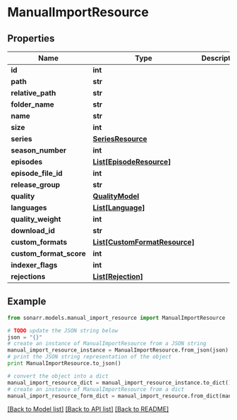 # ManualImportResource


## Properties

Name | Type | Description | Notes
------------ | ------------- | ------------- | -------------
**id** | **int** |  | [optional] 
**path** | **str** |  | [optional] 
**relative_path** | **str** |  | [optional] 
**folder_name** | **str** |  | [optional] 
**name** | **str** |  | [optional] 
**size** | **int** |  | [optional] 
**series** | [**SeriesResource**](SeriesResource.md) |  | [optional] 
**season_number** | **int** |  | [optional] 
**episodes** | [**List[EpisodeResource]**](EpisodeResource.md) |  | [optional] 
**episode_file_id** | **int** |  | [optional] 
**release_group** | **str** |  | [optional] 
**quality** | [**QualityModel**](QualityModel.md) |  | [optional] 
**languages** | [**List[Language]**](Language.md) |  | [optional] 
**quality_weight** | **int** |  | [optional] 
**download_id** | **str** |  | [optional] 
**custom_formats** | [**List[CustomFormatResource]**](CustomFormatResource.md) |  | [optional] 
**custom_format_score** | **int** |  | [optional] 
**indexer_flags** | **int** |  | [optional] 
**rejections** | [**List[Rejection]**](Rejection.md) |  | [optional] 

## Example

```python
from sonarr.models.manual_import_resource import ManualImportResource

# TODO update the JSON string below
json = "{}"
# create an instance of ManualImportResource from a JSON string
manual_import_resource_instance = ManualImportResource.from_json(json)
# print the JSON string representation of the object
print ManualImportResource.to_json()

# convert the object into a dict
manual_import_resource_dict = manual_import_resource_instance.to_dict()
# create an instance of ManualImportResource from a dict
manual_import_resource_form_dict = manual_import_resource.from_dict(manual_import_resource_dict)
```
[[Back to Model list]](../README.md#documentation-for-models) [[Back to API list]](../README.md#documentation-for-api-endpoints) [[Back to README]](../README.md)



